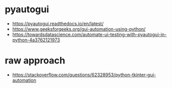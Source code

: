# pyautogui
* https://pyautogui.readthedocs.io/en/latest/
* https://www.geeksforgeeks.org/gui-automation-using-python/
* https://towardsdatascience.com/automate-ui-testing-with-pyautogui-in-python-4a3762121973

# raw approach
* https://stackoverflow.com/questions/62328953/python-tkinter-gui-automation